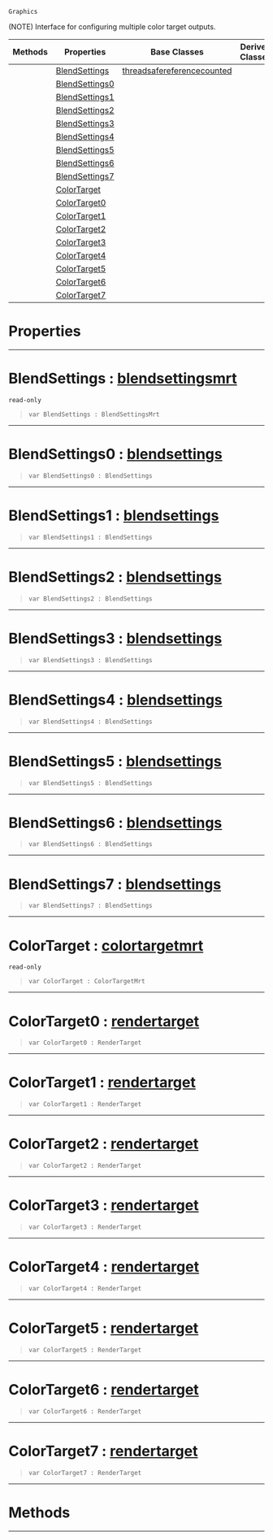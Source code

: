  `Graphics`

(NOTE) Interface for configuring multiple color target outputs.

|Methods|Properties|Base Classes|Derived Classes|
|---|---|---|---|
| |[ BlendSettings](https://github.com/zeroengineteam/ZeroDocs/blob/master/code_reference/class_reference/multirendertarget.markdown#blendsettings-zero-engin)|[threadsafereferencecounted](https://github.com/zeroengineteam/ZeroDocs/blob/master/code_reference/class_reference/threadsafereferencecounted.markdown)| |
| |[ BlendSettings0](https://github.com/zeroengineteam/ZeroDocs/blob/master/code_reference/class_reference/multirendertarget.markdown#blendsettings0-zero-engi)| | |
| |[ BlendSettings1](https://github.com/zeroengineteam/ZeroDocs/blob/master/code_reference/class_reference/multirendertarget.markdown#blendsettings1-zero-engi)| | |
| |[ BlendSettings2](https://github.com/zeroengineteam/ZeroDocs/blob/master/code_reference/class_reference/multirendertarget.markdown#blendsettings2-zero-engi)| | |
| |[ BlendSettings3](https://github.com/zeroengineteam/ZeroDocs/blob/master/code_reference/class_reference/multirendertarget.markdown#blendsettings3-zero-engi)| | |
| |[ BlendSettings4](https://github.com/zeroengineteam/ZeroDocs/blob/master/code_reference/class_reference/multirendertarget.markdown#blendsettings4-zero-engi)| | |
| |[ BlendSettings5](https://github.com/zeroengineteam/ZeroDocs/blob/master/code_reference/class_reference/multirendertarget.markdown#blendsettings5-zero-engi)| | |
| |[ BlendSettings6](https://github.com/zeroengineteam/ZeroDocs/blob/master/code_reference/class_reference/multirendertarget.markdown#blendsettings6-zero-engi)| | |
| |[ BlendSettings7](https://github.com/zeroengineteam/ZeroDocs/blob/master/code_reference/class_reference/multirendertarget.markdown#blendsettings7-zero-engi)| | |
| |[ ColorTarget](https://github.com/zeroengineteam/ZeroDocs/blob/master/code_reference/class_reference/multirendertarget.markdown#colortarget-zero-engine)| | |
| |[ ColorTarget0](https://github.com/zeroengineteam/ZeroDocs/blob/master/code_reference/class_reference/multirendertarget.markdown#colortarget0-zero-engine)| | |
| |[ ColorTarget1](https://github.com/zeroengineteam/ZeroDocs/blob/master/code_reference/class_reference/multirendertarget.markdown#colortarget1-zero-engine)| | |
| |[ ColorTarget2](https://github.com/zeroengineteam/ZeroDocs/blob/master/code_reference/class_reference/multirendertarget.markdown#colortarget2-zero-engine)| | |
| |[ ColorTarget3](https://github.com/zeroengineteam/ZeroDocs/blob/master/code_reference/class_reference/multirendertarget.markdown#colortarget3-zero-engine)| | |
| |[ ColorTarget4](https://github.com/zeroengineteam/ZeroDocs/blob/master/code_reference/class_reference/multirendertarget.markdown#colortarget4-zero-engine)| | |
| |[ ColorTarget5](https://github.com/zeroengineteam/ZeroDocs/blob/master/code_reference/class_reference/multirendertarget.markdown#colortarget5-zero-engine)| | |
| |[ ColorTarget6](https://github.com/zeroengineteam/ZeroDocs/blob/master/code_reference/class_reference/multirendertarget.markdown#colortarget6-zero-engine)| | |
| |[ ColorTarget7](https://github.com/zeroengineteam/ZeroDocs/blob/master/code_reference/class_reference/multirendertarget.markdown#colortarget7-zero-engine)| | |


 #  Properties


---  
 #  BlendSettings : [blendsettingsmrt](https://github.com/zeroengineteam/ZeroDocs/blob/master/code_reference/class_reference/blendsettingsmrt.markdown)

 `read-only`

> 
> ``` lang=cpp, name=Zilch
> var BlendSettings : BlendSettingsMrt


---  
 #  BlendSettings0 : [blendsettings](https://github.com/zeroengineteam/ZeroDocs/blob/master/code_reference/class_reference/blendsettings.markdown)

> 
> ``` lang=cpp, name=Zilch
> var BlendSettings0 : BlendSettings


---  
 #  BlendSettings1 : [blendsettings](https://github.com/zeroengineteam/ZeroDocs/blob/master/code_reference/class_reference/blendsettings.markdown)

> 
> ``` lang=cpp, name=Zilch
> var BlendSettings1 : BlendSettings


---  
 #  BlendSettings2 : [blendsettings](https://github.com/zeroengineteam/ZeroDocs/blob/master/code_reference/class_reference/blendsettings.markdown)

> 
> ``` lang=cpp, name=Zilch
> var BlendSettings2 : BlendSettings


---  
 #  BlendSettings3 : [blendsettings](https://github.com/zeroengineteam/ZeroDocs/blob/master/code_reference/class_reference/blendsettings.markdown)

> 
> ``` lang=cpp, name=Zilch
> var BlendSettings3 : BlendSettings


---  
 #  BlendSettings4 : [blendsettings](https://github.com/zeroengineteam/ZeroDocs/blob/master/code_reference/class_reference/blendsettings.markdown)

> 
> ``` lang=cpp, name=Zilch
> var BlendSettings4 : BlendSettings


---  
 #  BlendSettings5 : [blendsettings](https://github.com/zeroengineteam/ZeroDocs/blob/master/code_reference/class_reference/blendsettings.markdown)

> 
> ``` lang=cpp, name=Zilch
> var BlendSettings5 : BlendSettings


---  
 #  BlendSettings6 : [blendsettings](https://github.com/zeroengineteam/ZeroDocs/blob/master/code_reference/class_reference/blendsettings.markdown)

> 
> ``` lang=cpp, name=Zilch
> var BlendSettings6 : BlendSettings


---  
 #  BlendSettings7 : [blendsettings](https://github.com/zeroengineteam/ZeroDocs/blob/master/code_reference/class_reference/blendsettings.markdown)

> 
> ``` lang=cpp, name=Zilch
> var BlendSettings7 : BlendSettings


---  
 #  ColorTarget : [colortargetmrt](https://github.com/zeroengineteam/ZeroDocs/blob/master/code_reference/class_reference/colortargetmrt.markdown)

 `read-only`

> 
> ``` lang=cpp, name=Zilch
> var ColorTarget : ColorTargetMrt


---  
 #  ColorTarget0 : [rendertarget](https://github.com/zeroengineteam/ZeroDocs/blob/master/code_reference/class_reference/rendertarget.markdown)

> 
> ``` lang=cpp, name=Zilch
> var ColorTarget0 : RenderTarget


---  
 #  ColorTarget1 : [rendertarget](https://github.com/zeroengineteam/ZeroDocs/blob/master/code_reference/class_reference/rendertarget.markdown)

> 
> ``` lang=cpp, name=Zilch
> var ColorTarget1 : RenderTarget


---  
 #  ColorTarget2 : [rendertarget](https://github.com/zeroengineteam/ZeroDocs/blob/master/code_reference/class_reference/rendertarget.markdown)

> 
> ``` lang=cpp, name=Zilch
> var ColorTarget2 : RenderTarget


---  
 #  ColorTarget3 : [rendertarget](https://github.com/zeroengineteam/ZeroDocs/blob/master/code_reference/class_reference/rendertarget.markdown)

> 
> ``` lang=cpp, name=Zilch
> var ColorTarget3 : RenderTarget


---  
 #  ColorTarget4 : [rendertarget](https://github.com/zeroengineteam/ZeroDocs/blob/master/code_reference/class_reference/rendertarget.markdown)

> 
> ``` lang=cpp, name=Zilch
> var ColorTarget4 : RenderTarget


---  
 #  ColorTarget5 : [rendertarget](https://github.com/zeroengineteam/ZeroDocs/blob/master/code_reference/class_reference/rendertarget.markdown)

> 
> ``` lang=cpp, name=Zilch
> var ColorTarget5 : RenderTarget


---  
 #  ColorTarget6 : [rendertarget](https://github.com/zeroengineteam/ZeroDocs/blob/master/code_reference/class_reference/rendertarget.markdown)

> 
> ``` lang=cpp, name=Zilch
> var ColorTarget6 : RenderTarget


---  
 #  ColorTarget7 : [rendertarget](https://github.com/zeroengineteam/ZeroDocs/blob/master/code_reference/class_reference/rendertarget.markdown)

> 
> ``` lang=cpp, name=Zilch
> var ColorTarget7 : RenderTarget


---  
 #  Methods


---  
 

 